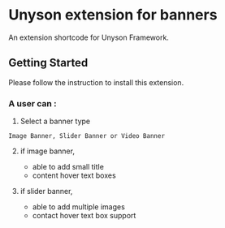 # Unyson extension for banners

An extension shortcode for Unyson Framework.

## Getting Started

Please follow the instruction to install this extension.

### A user can :

1. Select a banner type

```
Image Banner, Slider Banner or Video Banner
```

2. if image banner,
	* able to add small title
	* content hover text boxes

3. if slider banner,
	* able to add multiple images
	* contact hover text box support